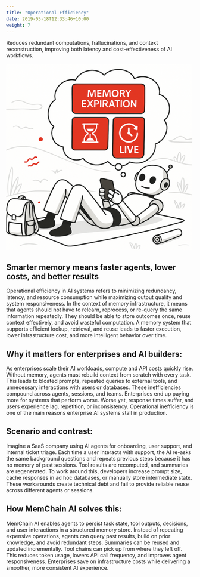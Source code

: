 ```yaml
---
title: "Operational Efficiency"
date: 2019-05-18T12:33:46+10:00
weight: 7
---
```


Reduces redundant computations, hallucinations, and context reconstruction, improving both latency and cost-effectiveness of AI workflows.

<img src="/images/memory_expiration.png" width="500">

## Smarter memory means faster agents, lower costs, and better results
<p class="lead">
Operational efficiency in AI systems refers to minimizing redundancy, latency, and resource consumption while maximizing output quality and system responsiveness. In the context of memory infrastructure, it means that agents should not have to relearn, reprocess, or re-query the same information repeatedly. They should be able to store outcomes once, reuse context effectively, and avoid wasteful computation. A memory system that supports efficient lookup, retrieval, and reuse leads to faster execution, lower infrastructure cost, and more intelligent behavior over time.
</p>

## Why it matters for enterprises and AI builders:
<p class="lead">
As enterprises scale their AI workloads, compute and API costs quickly rise. Without memory, agents must rebuild context from scratch with every task. This leads to bloated prompts, repeated queries to external tools, and unnecessary interactions with users or databases. These inefficiencies compound across agents, sessions, and teams. Enterprises end up paying more for systems that perform worse. Worse yet, response times suffer, and users experience lag, repetition, or inconsistency. Operational inefficiency is one of the main reasons enterprise AI systems stall in production.
</p>

## Scenario and contrast:
<p class="lead">
Imagine a SaaS company using AI agents for onboarding, user support, and internal ticket triage. Each time a user interacts with support, the AI re-asks the same background questions and repeats previous steps because it has no memory of past sessions. Tool results are recomputed, and summaries are regenerated. To work around this, developers increase prompt size, cache responses in ad hoc databases, or manually store intermediate state. These workarounds create technical debt and fail to provide reliable reuse across different agents or sessions.
</p>

## How MemChain AI solves this:
<p class="lead">
MemChain AI enables agents to persist task state, tool outputs, decisions, and user interactions in a structured memory store. Instead of repeating expensive operations, agents can query past results, build on prior knowledge, and avoid redundant steps. Summaries can be reused and updated incrementally. Tool chains can pick up from where they left off. This reduces token usage, lowers API call frequency, and improves agent responsiveness. Enterprises save on infrastructure costs while delivering a smoother, more consistent AI experience.
</p>